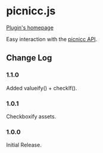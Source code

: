 # picnicc.js

[Plugin's homepage](https://picni.cc/picnicc-form-js)

Easy interaction with the [picnicc API](https://picni.cc/api/v1).

## Change Log

### 1.1.0

Added valueify() + checkIf().

### 1.0.1

Checkboxify assets.

### 1.0.0

Initial Release.